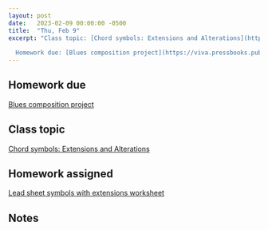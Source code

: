 ```yaml
---
layout: post
date:   2023-02-09 00:00:00 -0500
title:  "Thu, Feb 9"
excerpt: "Class topic: [Chord symbols: Extensions and Alterations](https://viva.pressbooks.pub/openmusictheory/chapter/chord-symbols/#chapter-2624-section-3)
  
  Homework due: [Blues composition project](https://viva.pressbooks.pub/openmusictheory/chapter/blues-melodies-and-the-blues-scale/#assignments)"
---
```


## Homework due

[Blues composition project](https://viva.pressbooks.pub/openmusictheory/chapter/blues-melodies-and-the-blues-scale/#assignments)

## Class topic

[Chord symbols: Extensions and Alterations](https://viva.pressbooks.pub/openmusictheory/chapter/chord-symbols/#chapter-2624-section-3)

## Homework assigned

[Lead sheet symbols with extensions worksheet](https://viva.pressbooks.pub/openmusictheory/chapter/blues-melodies-and-the-blues-scale/#assignments)

## Notes


